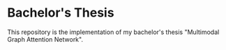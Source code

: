 # Bachelor's Thesis
This repository is the implementation of my bachelor's thesis "Multimodal Graph Attention Network".
